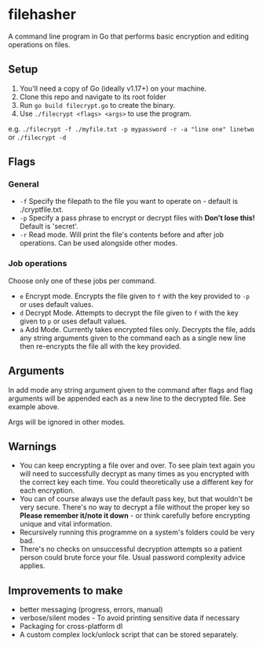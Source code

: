 # filehasher
A command line program in Go that performs basic encryption and editing operations on files.

## Setup
1. You'll need a copy of Go (ideally v1.17+) on your machine.
2. Clone this repo and navigate to its root folder
3. Run `go build filecrypt.go` to create the binary.
4. Use `./filecrypt <flags> <args>` to use the program.

e.g. `./filecrypt -f ./myfile.txt -p mypassword -r -a "line one" linetwo`
or `./filecrypt -d`

## Flags
### General
* `-f` Specify the filepath to the file you want to operate on - default is ./cryptfile.txt.
* `-p` Specify a pass phrase to encrypt or decrypt files with **Don't lose this!** Default is 'secret'.
* `-r` Read mode. Will print the file's contents before and after job operations. Can be used alongside other modes.

### Job operations
Choose only one of these jobs per command.
* `e` Encrypt mode. Encrypts the file given to `f` with the key provided to `-p` or uses default values.
* `d` Decrypt Mode. Attempts to decrypt the file given to `f` with the key given to `p` or uses default values.
* `a` Add Mode. Currently takes encrypted files only. Decrypts the file, adds any string arguments given to the command each as a single new line then re-encrypts the file all with the key provided.

## Arguments
In add mode any string argument given to the command after flags and flag arguments will be appended each as a new line to the decrypted file. See example above.

Args will be ignored in other modes.

## Warnings
- You can keep encrypting a file over and over. To see plain text again you will need to successfully decrypt as many times as you encrypted with the correct key each time. You could theoretically use a different key for each encryption.
- You can of course always use the default pass key, but that wouldn't be very secure. There's no way to decrypt a file without the proper key so **Please remember it/note it down** - or think carefully before encrypting unique and vital information.
- Recursively running this programme on a system's folders could be very bad.
- There's no checks on unsuccessful decryption attempts so a patient person could brute force your file. Usual password complexity advice applies.

## Improvements to make
- better messaging (progress, errors, manual)
- verbose/silent modes - To avoid printing sensitive data if necessary
- Packaging for cross-platform dl
- A custom complex lock/unlock script that can be stored separately.
